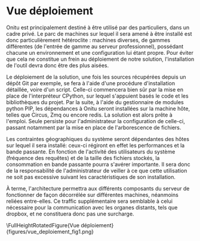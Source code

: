 # Vue déploiement

Onitu est principalement destiné à être utilisé par des particuliers, dans un cadre privé. Le parc de machines sur lequel il sera amené à être installé est donc particulièrement hétéroclite : machines diverses, de gammes différentes (de l'entrée de gamme au serveur professionnel), possédant chacune un environnement et une configuration lui étant propre. Pour éviter que cela ne constitue un frein au déploiement de notre solution, l'installation de l'outil devra donc être des plus aisées.

Le déploiement de la solution, une fois les sources récupérées depuis un dépôt Git par exemple, se fera à l'aide d'une procédure d'installation détaillée, voire d'un script.
Celle-ci commencera bien sûr par la mise en place de l'interpréteur CPython, sur lequel s'appuient basés le code et les bibliothèques du projet.
Par la suite, à l'aide du gestionnaire de modules python PIP, les dépendances à Onitu seront installées sur la machine hôte, telles que Circus, Zmq ou encore redis.
La solution est alors prête à l'emploi. Seule persiste pour l'administrateur la configuration de celle-ci, passant notamment par la mise en place de l'arborescence de fichiers.

Les contraintes géographiques du système seront dépendantes des hôtes sur lequel il sera installé: ceux-ci régiront en effet les performances et la bande passante. En fonction de l'activité des utilisateurs du système (fréquence des requêtes) et de la taille des fichiers stockés, la consommation en bande passante pourra s'avérer importante. Il sera donc de la responsabilité de l'administrateur de veiller à ce que cette utilisation ne soit pas excessive suivant les caractéristiques de son installation.

À terme, l'architecture permettra aux différents composants du serveur de fonctionner de façon décorrélée sur différentes machines, néanmoins reliées entre-elles. Ce traffic supplémentaire sera semblable à celui nécessaire pour la communication avec les organes distants, tels que dropbox, et ne constituera donc pas une surcharge.

\FullHeightRotatedFigure{Vue déploiement}{figures/vue_deploiement_fig1.png}
